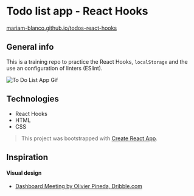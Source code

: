 # Todo list app - React Hooks

[mariam-blanco.github.io/todos-react-hooks](https://mariam-blanco.github.io/todos-react-hooks)

## General info

This is a training repo to practice the React Hooks, `localStorage` and the use an configuration of linters (ESlint).

![To Do List App Gif](https://github.com/mariam-blanco/to-do-list-app/blob/main/src/assets/to-do-app.gif)

## Technologies

- React Hooks
- HTML
- CSS

> This project was bootstrapped with [Create React App](https://github.com/facebook/create-react-app).

## Inspiration

#### Visual design

- [Dashboard Meeting by Olivier Pineda, Dribble.com](https://dribbble.com/shots/14476856/attachments/6160659?mode=media)
